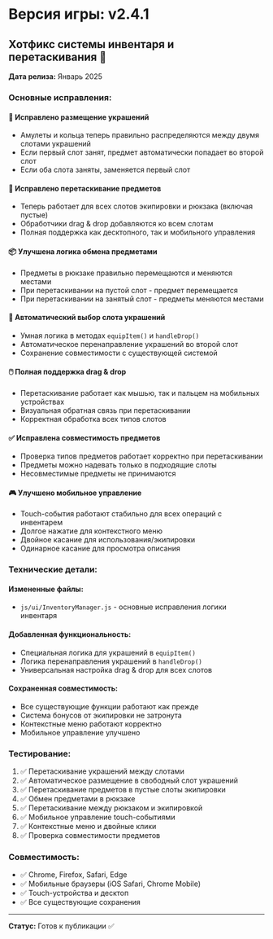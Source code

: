 # Версия игры: v2.4.1

## Хотфикс системы инвентаря и перетаскивания 🎒

**Дата релиза:** Январь 2025

### Основные исправления:

#### 💍 Исправлено размещение украшений
- Амулеты и кольца теперь правильно распределяются между двумя слотами украшений
- Если первый слот занят, предмет автоматически попадает во второй слот
- Если оба слота заняты, заменяется первый слот

#### 🔄 Исправлено перетаскивание предметов
- Теперь работает для всех слотов экипировки и рюкзака (включая пустые)
- Обработчики drag & drop добавляются ко всем слотам
- Полная поддержка как десктопного, так и мобильного управления

#### 📦 Улучшена логика обмена предметами
- Предметы в рюкзаке правильно перемещаются и меняются местами
- При перетаскивании на пустой слот - предмет перемещается
- При перетаскивании на занятый слот - предметы меняются местами

#### 🎯 Автоматический выбор слота украшений
- Умная логика в методах `equipItem()` и `handleDrop()`
- Автоматическое перенаправление украшений во второй слот
- Сохранение совместимости с существующей системой

#### 🖱️ Полная поддержка drag & drop
- Перетаскивание работает как мышью, так и пальцем на мобильных устройствах
- Визуальная обратная связь при перетаскивании
- Корректная обработка всех типов слотов

#### ✅ Исправлена совместимость предметов
- Проверка типов предметов работает корректно при перетаскивании
- Предметы можно надевать только в подходящие слоты
- Несовместимые предметы не принимаются

#### 🎮 Улучшено мобильное управление
- Touch-события работают стабильно для всех операций с инвентарем
- Долгое нажатие для контекстного меню
- Двойное касание для использования/экипировки
- Одинарное касание для просмотра описания

### Технические детали:

#### Измененные файлы:
- `js/ui/InventoryManager.js` - основные исправления логики инвентаря

#### Добавленная функциональность:
- Специальная логика для украшений в `equipItem()`
- Логика перенаправления украшений в `handleDrop()`
- Универсальная настройка drag & drop для всех слотов

#### Сохраненная совместимость:
- Все существующие функции работают как прежде
- Система бонусов от экипировки не затронута
- Контекстные меню работают корректно
- Мобильное управление улучшено

### Тестирование:

1. ✅ Перетаскивание украшений между слотами
2. ✅ Автоматическое размещение в свободный слот украшений
3. ✅ Перетаскивание предметов в пустые слоты экипировки
4. ✅ Обмен предметами в рюкзаке
5. ✅ Перетаскивание между рюкзаком и экипировкой
6. ✅ Мобильное управление touch-событиями
7. ✅ Контекстные меню и двойные клики
8. ✅ Проверка совместимости предметов

### Совместимость:
- ✅ Chrome, Firefox, Safari, Edge
- ✅ Мобильные браузеры (iOS Safari, Chrome Mobile)
- ✅ Touch-устройства и десктоп
- ✅ Все существующие сохранения

---

**Статус:** Готов к публикации ✅
